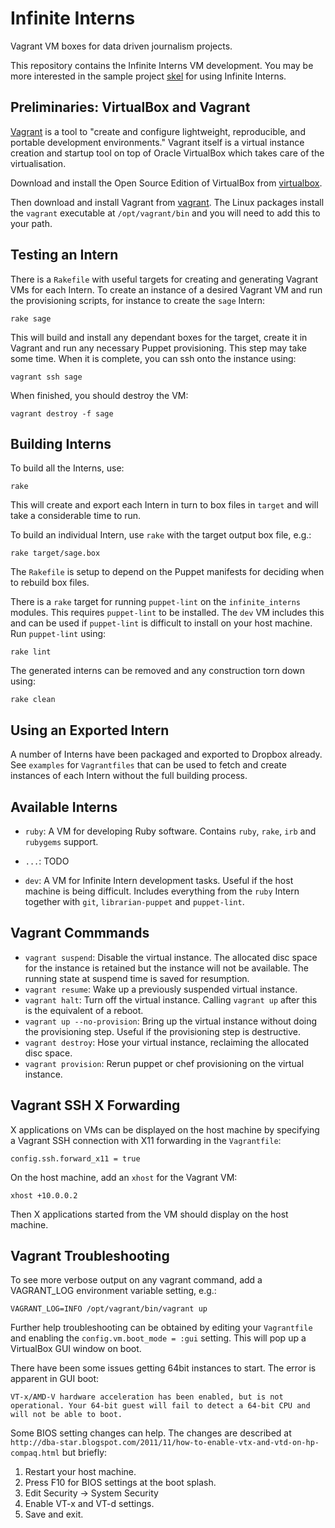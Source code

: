 Infinite Interns
================
Vagrant VM boxes for data driven journalism projects.

This repository contains the Infinite Interns VM development. You may be more
interested in the sample project [skel] for using Infinite Interns.


Preliminaries: VirtualBox and Vagrant
-------------------------------------
[Vagrant][vagrant] is a tool to "create and configure lightweight, reproducible,
and portable development environments." Vagrant itself is a virtual instance
creation and startup tool on top of Oracle VirtualBox which takes care of the
virtualisation.

Download and install the Open Source Edition of VirtualBox from [virtualbox].

Then download and install Vagrant from [vagrant]. The Linux packages install
the `vagrant` executable at `/opt/vagrant/bin` and you will need to add this to
your path.


Testing an Intern
-----------------
There is a `Rakefile` with useful targets for creating and generating Vagrant
VMs for each Intern. To create an instance of a desired Vagrant VM and run the
provisioning scripts, for instance to create the `sage` Intern:

    rake sage

This will build and install any dependant boxes for the target, create it in
Vagrant and run any necessary Puppet provisioning. This step may take some time.
When it is complete, you can ssh onto the instance using:

    vagrant ssh sage

When finished, you should destroy the VM:

    vagrant destroy -f sage


Building Interns
----------------
To build all the Interns, use:

    rake

This will create and export each Intern in turn to box files in `target` and
will take a considerable time to run.

To build an individual Intern, use `rake` with the target output box file, e.g.:

    rake target/sage.box

The `Rakefile` is setup to depend on the Puppet manifests for deciding when to
rebuild box files.

There is a `rake` target for running `puppet-lint` on the `infinite_interns`
modules. This requires `puppet-lint` to be installed. The `dev` VM includes this
and can be used if `puppet-lint` is difficult to install on your host machine.
Run `puppet-lint` using:

    rake lint

The generated interns can be removed and any construction torn down using:

    rake clean


Using an Exported Intern
------------------------
A number of Interns have been packaged and exported to Dropbox already. See
`examples` for `Vagrantfiles` that can be used to fetch and create instances of
each Intern without the full building process.


Available Interns
-----------------
* `ruby`: A VM for developing Ruby software. Contains `ruby`, `rake`, `irb` and
  `rubygems` support.

* `...`: TODO

* `dev`: A VM for Infinite Intern development tasks. Useful if the host machine
  is being difficult. Includes everything from the `ruby` Intern together with
  `git`, `librarian-puppet` and `puppet-lint`.


Vagrant Commmands
-----------------
* `vagrant suspend`: Disable the virtual instance. The allocated disc space
  for the instance is retained but the instance will not be available. The
  running state at suspend time is saved for resumption.
* `vagrant resume`: Wake up a previously suspended virtual instance.
* `vagrant halt`: Turn off the virtual instance. Calling `vagrant up` after
  this is the equivalent of a reboot.
* `vagrant up --no-provision`: Bring up the virtual instance without doing
  the provisioning step. Useful if the provisioning step is destructive.
* `vagrant destroy`: Hose your virtual instance, reclaiming the allocated disc
  space.
* `vagrant provision`: Rerun puppet or chef provisioning on the virtual instance.


Vagrant SSH X Forwarding
------------------------
X applications on VMs can be displayed on the host machine by specifying a
Vagrant SSH connection with X11 forwarding in the `Vagrantfile`:

    config.ssh.forward_x11 = true

On the host machine, add an `xhost` for the Vagrant VM:

    xhost +10.0.0.2

Then X applications started from the VM should display on the host machine.


Vagrant Troubleshooting
-----------------------
To see more verbose output on any vagrant command, add a VAGRANT_LOG environment
variable setting, e.g.:

    VAGRANT_LOG=INFO /opt/vagrant/bin/vagrant up

Further help troubleshooting can be obtained by editing your `Vagrantfile` and
enabling the `config.vm.boot_mode = :gui` setting. This will pop up a VirtualBox
GUI window on boot.

There have been some issues getting 64bit instances to start. The error is
apparent in GUI boot:

    VT-x/AMD-V hardware acceleration has been enabled, but is not
    operational. Your 64-bit guest will fail to detect a 64-bit CPU and
    will not be able to boot.

Some BIOS setting changes can help. The changes are described at
`http://dba-star.blogspot.com/2011/11/how-to-enable-vtx-and-vtd-on-hp-compaq.html`
but briefly:

1. Restart your host machine.
2. Press F10 for BIOS settings at the boot splash.
3. Edit Security -> System Security
4. Enable VT-x and VT-d settings.
5. Save and exit.


[virtualbox]: https://www.virtualbox.org/wiki/Downloads
[vagrant]: http://vagrantup.com
[skel]: https://github.com/DataMinerUK/skel
